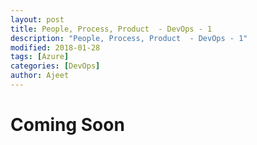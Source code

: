 ```yaml
---
layout: post
title: People, Process, Product  - DevOps - 1
description: "People, Process, Product  - DevOps - 1"
modified: 2018-01-28
tags: [Azure]
categories: [DevOps]
author: Ajeet
---
```

# Coming Soon